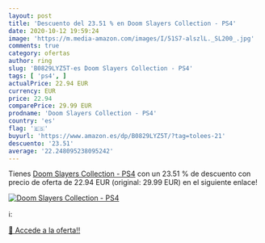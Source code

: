 ```yaml
---
layout: post
title: 'Descuento del 23.51 % en Doom Slayers Collection - PS4'
date: 2020-10-12 19:59:24
image: 'https://m.media-amazon.com/images/I/51S7-alszlL._SL200_.jpg'
comments: true
category: ofertas
author: ring
slug: 'B0829LYZ5T-es Doom Slayers Collection - PS4'
tags: [ 'ps4', ]
actualPrice: 22.94 EUR
currency: EUR
price: 22.94
comparePrice: 29.99 EUR
prodname: 'Doom Slayers Collection - PS4'
country: 'es'
flag: '🇪🇸'
buyurl: 'https://www.amazon.es/dp/B0829LYZ5T/?tag=tolees-21'
descuento: '23.51'
average: '22.248095238095242'
---
```


Tienes [Doom Slayers Collection - PS4](https://www.amazon.es/dp/B0829LYZ5T/?tag=tolees-21) con un 23.51 % de descuento con precio de oferta de 22.94 EUR (original: 29.99 EUR) en el siguiente enlace!

[![Doom Slayers Collection - PS4](https://m.media-amazon.com/images/I/51S7-alszlL._SL200_.jpg)](https://www.amazon.es/dp/B0829LYZ5T/?tag=tolees-21)

ℹ️:


[🛒 Accede a la oferta!!](https://www.amazon.es/dp/B0829LYZ5T/?tag=tolees-21)
